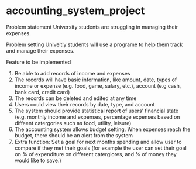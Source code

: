 # accounting_system_project
Problem statement 
University students are struggling in managing their expenses.

Problem setting
Univeitiy students will use a programe to help them track and manage their expenses.

Feature to be implemented
1) Be able to add records of income and expenses
2) The records will have basic information, like amount, date, types of income or expense (e.g. food, game, salary, etc.), account (e.g cash, bank card, credit card)
3) The records can be deleted and edited at any time
4) Users could view their records by date, type, and account
5) The system should provide statistical report of users’ financial state (e.g. monthly income and expenses, percentage expenses based on diffeent catergories such as food, utility, leisure)
6) The accounting system allows budget setting. When expenses reach the budget, there should be an alert from the system
7) Extra function: Set a goal for next months spending and allow user to compare if they met their goals (for example the user can set their goal on % of expenditure on different catergiores, and % of money they would like to save.)
